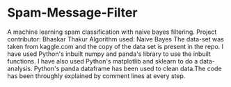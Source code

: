 # Spam-Message-Filter
A machine learning spam classification with naive bayes filtering.
Project contributor: Bhaskar Thakur
Algorithm used: Naive Bayes
The data-set was taken from kaggle.com and the copy of the data set is present in the repo. I have used Python's inbuilt numpy and panda's library to use the inbuilt functions. I have also used Python's matplotlib and sklearn to do a data-analysis. Python's panda dataframe has been used to clean data.The code has been throughly explained by comment lines at every step.
